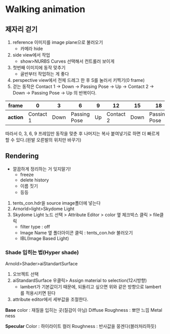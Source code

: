 # Walking animation
## 제자리 걷기
1. reference 이미지를 image plane으로 불러오기
    * 카메라 hide
1. side view에서 작업
    * show>NURBS Curves 선택해서 컨트롤러 보이게
1. 첫번째 이미지에 동작 맞추기
    * 골반부터 작업하는 게 좋다
1. perspective view에서 전체 드레그 한 후 S를 눌러서 키찍기(0 frame)
1. 걷는 동작은 Contact 1 &rarr; Down &rarr; Passing Pose &rarr; Up &rarr; Contact 2 &rarr; Down &rarr; Passing Pose &rarr; Up 의 반복이다.

frame|0|3|6|9|12|15|18|21|24
---|---|---|---|---|---|---|---|---|---
**action**|Contact 1|Down|Passing Pose|Up|Contact 2|Down|Passing Pose|Up|Contanct 1

  따라서 0, 3, 6, 9 프레임만 동작을 맞춘 후 나머지는 복사 붙여넣기로 하면 더 빠르게 할 수 있다.(왼발 오른발의 위치만 바꾸기)

## Rendering

* 깔끔하게 정리하는 거 잊지말기!
   * freeze
   * delete history
   * 이름 짓기
   * 등등
   
1. tents_con.hdr을 source image폴더에 넣는다
1. Arnorld>light>Skydome Light
1. Skydome Light 노드 선택 > Attribute Editor > color 옆 체크박스 클릭 > file클릭
   * filter type : off
   * Image Name 옆 폴더아이콘 클릭 : tents_con.hdr 불러오기
   * IBL(Image Based Light)

### Shade 입히는 법(Hyper shade)
   Arnold>Shader>aiStandartSurface
 
   1. 오브젝트 선택
   1. aiStandardSurface 우클릭> Assign material to selection(12시방향)
      * lambert가 기본값이기 때문에, 되돌리고 싶으면 위와 같은 방향으로 lambert를 적용시키면 된다
   1. attribute editor에서 세부값을 조절한다.
   
   **Base**
   color : 재질을 입히는 곳(질감이 아님)
   Diffuse Roughness : 뽀얀 느낌
   Metal ness
   
   **Specular**
   Color : 하이라이트 컬러
   Roughness : 반사값을 뭉겐다(블러처리하듯)
